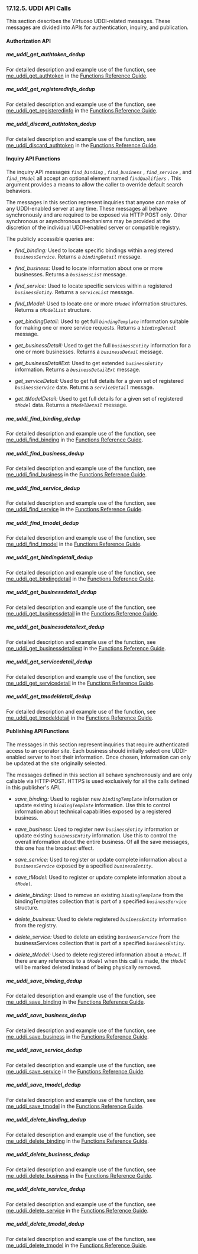 <div>

<div>

<div>

<div>

### 17.12.5. UDDI API Calls

</div>

</div>

</div>

This section describes the Virtuoso UDDI-related messages. These
messages are divided into APIs for authentication, inquiry, and
publication.

<div>

<div>

<div>

<div>

#### Authorization API

</div>

</div>

</div>

<div>

<div>

<div>

<div>

##### me_uddi_get_authtoken_dedup

</div>

</div>

</div>

For detailed description and example use of the function, see
<a href="me_uddi_get_authtoken.html" class="link"
title="uddi_get_authToken">me_uddi_get_authtoken</a> in the
<a href="ch-functions.html" class="link"
title="Chapter 24. Virtuoso Functions Guide &amp; Reference">Functions
Reference Guide</a>.

</div>

<div>

<div>

<div>

<div>

##### me_uddi_get_registeredinfo_dedup

</div>

</div>

</div>

For detailed description and example use of the function, see
<a href="me_uddi_get_registeredinfo.html" class="link"
title="uddi_get_registeredInfo">me_uddi_get_registeredinfo</a> in the
<a href="ch-functions.html" class="link"
title="Chapter 24. Virtuoso Functions Guide &amp; Reference">Functions
Reference Guide</a>.

</div>

<div>

<div>

<div>

<div>

##### me_uddi_discard_authtoken_dedup

</div>

</div>

</div>

For detailed description and example use of the function, see
<a href="me_uddi_discard_authtoken.html" class="link"
title="uddi_discard_authToken">me_uddi_discard_authtoken</a> in the
<a href="ch-functions.html" class="link"
title="Chapter 24. Virtuoso Functions Guide &amp; Reference">Functions
Reference Guide</a>.

</div>

</div>

<div>

<div>

<div>

<div>

#### Inquiry API Functions

</div>

</div>

</div>

The inquiry API messages *`find_binding`* , *`find_business`* ,
*`find_service`* , and *`find_tModel`* all accept an optional element
named *`findQualifiers`* . This argument provides a means to allow the
caller to override default search behaviors.

The messages in this section represent inquiries that anyone can make of
any UDDI-enabled server at any time. These messages all behave
synchronously and are required to be exposed via HTTP POST only. Other
synchronous or asynchronous mechanisms may be provided at the discretion
of the individual UDDI-enabled server or compatible registry.

The publicly accessible queries are:

<div>

- <span class="emphasis">*find_binding:*</span> Used to locate specific
  bindings within a registered *`businessService`*. Returns a
  *`bindingDetail`* message.

- <span class="emphasis">*find_business:*</span> Used to locate
  information about one or more businesses. Returns a *`businessList`*
  message.

- <span class="emphasis">*find_service:*</span> Used to locate specific
  services within a registered *`businessEntity`*. Returns a
  *`serviceList`* message.

- <span class="emphasis">*find_tModel:*</span> Used to locate one or
  more *`tModel`* information structures. Returns a *`tModelList`*
  structure.

- <span class="emphasis">*get_bindingDetail:*</span> Used to get full
  *`bindingTemplate`* information suitable for making one or more
  service requests. Returns a *`bindingDetail`* message.

- <span class="emphasis">*get_businessDetail:*</span> Used to get the
  full *`businessEntity`* information for a one or more businesses.
  Returns a *`businessDetail`* message.

- <span class="emphasis">*get_businessDetailExt:*</span> Used to get
  extended *`businessEntity`* information. Returns a
  *`businessDetailExt`* message.

- <span class="emphasis">*get_serviceDetail:*</span> Used to get full
  details for a given set of registered *`businessService`* date.
  Returns a *`serviceDetail`* message.

- <span class="emphasis">*get_tModelDetail:*</span> Used to get full
  details for a given set of registered *`tModel`* data. Returns a
  *`tModelDetail`* message.

</div>

<div>

<div>

<div>

<div>

##### me_uddi_find_binding_dedup

</div>

</div>

</div>

For detailed description and example use of the function, see
<a href="me_uddi_find_binding.html" class="link"
title="uddi_find_binding">me_uddi_find_binding</a> in the
<a href="ch-functions.html" class="link"
title="Chapter 24. Virtuoso Functions Guide &amp; Reference">Functions
Reference Guide</a>.

</div>

<div>

<div>

<div>

<div>

##### me_uddi_find_business_dedup

</div>

</div>

</div>

For detailed description and example use of the function, see
<a href="me_uddi_find_business.html" class="link"
title="uddi_find_business">me_uddi_find_business</a> in the
<a href="ch-functions.html" class="link"
title="Chapter 24. Virtuoso Functions Guide &amp; Reference">Functions
Reference Guide</a>.

</div>

<div>

<div>

<div>

<div>

##### me_uddi_find_service_dedup

</div>

</div>

</div>

For detailed description and example use of the function, see
<a href="me_uddi_find_service.html" class="link"
title="uddi_find_service">me_uddi_find_service</a> in the
<a href="ch-functions.html" class="link"
title="Chapter 24. Virtuoso Functions Guide &amp; Reference">Functions
Reference Guide</a>.

</div>

<div>

<div>

<div>

<div>

##### me_uddi_find_tmodel_dedup

</div>

</div>

</div>

For detailed description and example use of the function, see
<a href="me_uddi_find_tmodel.html" class="link"
title="uddi_find_tModel">me_uddi_find_tmodel</a> in the
<a href="ch-functions.html" class="link"
title="Chapter 24. Virtuoso Functions Guide &amp; Reference">Functions
Reference Guide</a>.

</div>

<div>

<div>

<div>

<div>

##### me_uddi_get_bindingdetail_dedup

</div>

</div>

</div>

For detailed description and example use of the function, see
<a href="me_uddi_get_bindingdetail.html" class="link"
title="uddi_get_bindingDetail">me_uddi_get_bindingdetail</a> in the
<a href="ch-functions.html" class="link"
title="Chapter 24. Virtuoso Functions Guide &amp; Reference">Functions
Reference Guide</a>.

</div>

<div>

<div>

<div>

<div>

##### me_uddi_get_businessdetail_dedup

</div>

</div>

</div>

For detailed description and example use of the function, see
<a href="me_uddi_get_businessdetail.html" class="link"
title="uddi_get_businessDetail">me_uddi_get_businessdetail</a> in the
<a href="ch-functions.html" class="link"
title="Chapter 24. Virtuoso Functions Guide &amp; Reference">Functions
Reference Guide</a>.

</div>

<div>

<div>

<div>

<div>

##### me_uddi_get_businessdetailext_dedup

</div>

</div>

</div>

For detailed description and example use of the function, see
<a href="me_uddi_get_businessdetailext.html" class="link"
title="uddi_get_businessDetailExt">me_uddi_get_businessdetailext</a> in
the <a href="ch-functions.html" class="link"
title="Chapter 24. Virtuoso Functions Guide &amp; Reference">Functions
Reference Guide</a>.

</div>

<div>

<div>

<div>

<div>

##### me_uddi_get_servicedetail_dedup

</div>

</div>

</div>

For detailed description and example use of the function, see
<a href="me_uddi_get_servicedetail.html" class="link"
title="uddi_get_serviceDetail">me_uddi_get_servicedetail</a> in the
<a href="ch-functions.html" class="link"
title="Chapter 24. Virtuoso Functions Guide &amp; Reference">Functions
Reference Guide</a>.

</div>

<div>

<div>

<div>

<div>

##### me_uddi_get_tmodeldetail_dedup

</div>

</div>

</div>

For detailed description and example use of the function, see
<a href="me_uddi_get_tmodeldetail.html" class="link"
title="uddi_get_tModelDetail">me_uddi_get_tmodeldetail</a> in the
<a href="ch-functions.html" class="link"
title="Chapter 24. Virtuoso Functions Guide &amp; Reference">Functions
Reference Guide</a>.

</div>

</div>

<div>

<div>

<div>

<div>

#### Publishing API Functions

</div>

</div>

</div>

The messages in this section represent inquiries that require
authenticated access to an operator site. Each business should initially
select one UDDI-enabled server to host their information. Once chosen,
information can only be updated at the site originally selected.

The messages defined in this section all behave synchronously and are
only callable via HTTP-POST. HTTPS is used exclusively for all the calls
defined in this publisher's API.

<div>

- <span class="emphasis">*save_binding:*</span> Used to register new
  *`bindingTemplate`* information or update existing *`bindingTemplate`*
  information. Use this to control information about technical
  capabilities exposed by a registered business.

- <span class="emphasis">*save_business:*</span> Used to register new
  *`businessEntity`* information or update existing *`businessEntity`*
  information. Use this to control the overall information about the
  entire business. Of all the save messages, this one has the broadest
  effect.

- <span class="emphasis">*save_service:*</span> Used to register or
  update complete information about a *`businessService`* exposed by a
  specified *`businessEntity`*.

- <span class="emphasis">*save_tModel:*</span> Used to register or
  update complete information about a *`tModel`*.

- <span class="emphasis">*delete_binding:*</span> Used to remove an
  existing *`bindingTemplate`* from the bindingTemplates collection that
  is part of a specified *`businessService`* structure.

- <span class="emphasis">*delete_business:*</span> Used to delete
  registered *`businessEntity`* information from the registry.

- <span class="emphasis">*delete_service:*</span> Used to delete an
  existing *`businessService`* from the businessServices collection that
  is part of a specified *`businessEntity`*.

- <span class="emphasis">*delete_tModel:*</span> Used to delete
  registered information about a *`tModel`*. If there are any references
  to a *`tModel`* when this call is made, the *`tModel`* will be marked
  deleted instead of being physically removed.

</div>

<div>

<div>

<div>

<div>

##### me_uddi_save_binding_dedup

</div>

</div>

</div>

For detailed description and example use of the function, see
<a href="me_uddi_save_binding.html" class="link"
title="uddi_save_binding">me_uddi_save_binding</a> in the
<a href="ch-functions.html" class="link"
title="Chapter 24. Virtuoso Functions Guide &amp; Reference">Functions
Reference Guide</a>.

</div>

<div>

<div>

<div>

<div>

##### me_uddi_save_business_dedup

</div>

</div>

</div>

For detailed description and example use of the function, see
<a href="me_uddi_save_business.html" class="link"
title="uddi_save_business">me_uddi_save_business</a> in the
<a href="ch-functions.html" class="link"
title="Chapter 24. Virtuoso Functions Guide &amp; Reference">Functions
Reference Guide</a>.

</div>

<div>

<div>

<div>

<div>

##### me_uddi_save_service_dedup

</div>

</div>

</div>

For detailed description and example use of the function, see
<a href="me_uddi_save_service.html" class="link"
title="uddi_save_service">me_uddi_save_service</a> in the
<a href="ch-functions.html" class="link"
title="Chapter 24. Virtuoso Functions Guide &amp; Reference">Functions
Reference Guide</a>.

</div>

<div>

<div>

<div>

<div>

##### me_uddi_save_tmodel_dedup

</div>

</div>

</div>

For detailed description and example use of the function, see
<a href="me_uddi_save_tmodel.html" class="link"
title="uddi_save_tModel">me_uddi_save_tmodel</a> in the
<a href="ch-functions.html" class="link"
title="Chapter 24. Virtuoso Functions Guide &amp; Reference">Functions
Reference Guide</a>.

</div>

<div>

<div>

<div>

<div>

##### me_uddi_delete_binding_dedup

</div>

</div>

</div>

For detailed description and example use of the function, see
<a href="me_uddi_delete_binding.html" class="link"
title="uddi_delete_binding">me_uddi_delete_binding</a> in the
<a href="ch-functions.html" class="link"
title="Chapter 24. Virtuoso Functions Guide &amp; Reference">Functions
Reference Guide</a>.

</div>

<div>

<div>

<div>

<div>

##### me_uddi_delete_business_dedup

</div>

</div>

</div>

For detailed description and example use of the function, see
<a href="me_uddi_delete_business.html" class="link"
title="uddi_delete_business">me_uddi_delete_business</a> in the
<a href="ch-functions.html" class="link"
title="Chapter 24. Virtuoso Functions Guide &amp; Reference">Functions
Reference Guide</a>.

</div>

<div>

<div>

<div>

<div>

##### me_uddi_delete_service_dedup

</div>

</div>

</div>

For detailed description and example use of the function, see
<a href="me_uddi_delete_service.html" class="link"
title="uddi_delete_service">me_uddi_delete_service</a> in the
<a href="ch-functions.html" class="link"
title="Chapter 24. Virtuoso Functions Guide &amp; Reference">Functions
Reference Guide</a>.

</div>

<div>

<div>

<div>

<div>

##### me_uddi_delete_tmodel_dedup

</div>

</div>

</div>

For detailed description and example use of the function, see
<a href="me_uddi_delete_tmodel.html" class="link"
title="uddi_delete_tModel">me_uddi_delete_tmodel</a> in the
<a href="ch-functions.html" class="link"
title="Chapter 24. Virtuoso Functions Guide &amp; Reference">Functions
Reference Guide</a>.

</div>

</div>

</div>
